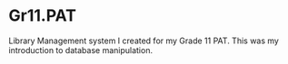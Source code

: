 # Gr11.PAT
Library Management system I created for my Grade 11 PAT. This was my introduction to database manipulation.
